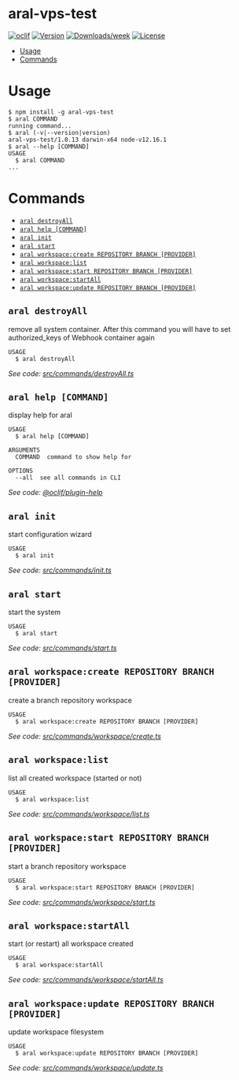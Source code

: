 aral-vps-test
=============



[![oclif](https://img.shields.io/badge/cli-oclif-brightgreen.svg)](https://oclif.io)
[![Version](https://img.shields.io/npm/v/aral-vps-test.svg)](https://npmjs.org/package/aral-vps-test)
[![Downloads/week](https://img.shields.io/npm/dw/aral-vps-test.svg)](https://npmjs.org/package/aral-vps-test)
[![License](https://img.shields.io/npm/l/aral-vps-test.svg)](https://github.com/11arn11/aral-vps-test/blob/master/package.json)

<!-- toc -->
* [Usage](#usage)
* [Commands](#commands)
<!-- tocstop -->
# Usage
<!-- usage -->
```sh-session
$ npm install -g aral-vps-test
$ aral COMMAND
running command...
$ aral (-v|--version|version)
aral-vps-test/1.0.13 darwin-x64 node-v12.16.1
$ aral --help [COMMAND]
USAGE
  $ aral COMMAND
...
```
<!-- usagestop -->
# Commands
<!-- commands -->
* [`aral destroyAll`](#aral-destroyall)
* [`aral help [COMMAND]`](#aral-help-command)
* [`aral init`](#aral-init)
* [`aral start`](#aral-start)
* [`aral workspace:create REPOSITORY BRANCH [PROVIDER]`](#aral-workspacecreate-repository-branch-provider)
* [`aral workspace:list`](#aral-workspacelist)
* [`aral workspace:start REPOSITORY BRANCH [PROVIDER]`](#aral-workspacestart-repository-branch-provider)
* [`aral workspace:startAll`](#aral-workspacestartall)
* [`aral workspace:update REPOSITORY BRANCH [PROVIDER]`](#aral-workspaceupdate-repository-branch-provider)

## `aral destroyAll`

remove all system container. After this command you will have to set authorized_keys of Webhook container again

```
USAGE
  $ aral destroyAll
```

_See code: [src/commands/destroyAll.ts](https://github.com/11arn11/aral-vps-test/blob/v1.0.13/src/commands/destroyAll.ts)_

## `aral help [COMMAND]`

display help for aral

```
USAGE
  $ aral help [COMMAND]

ARGUMENTS
  COMMAND  command to show help for

OPTIONS
  --all  see all commands in CLI
```

_See code: [@oclif/plugin-help](https://github.com/oclif/plugin-help/blob/v2.1.6/src/commands/help.ts)_

## `aral init`

start configuration wizard

```
USAGE
  $ aral init
```

_See code: [src/commands/init.ts](https://github.com/11arn11/aral-vps-test/blob/v1.0.13/src/commands/init.ts)_

## `aral start`

start the system

```
USAGE
  $ aral start
```

_See code: [src/commands/start.ts](https://github.com/11arn11/aral-vps-test/blob/v1.0.13/src/commands/start.ts)_

## `aral workspace:create REPOSITORY BRANCH [PROVIDER]`

create a branch repository workspace

```
USAGE
  $ aral workspace:create REPOSITORY BRANCH [PROVIDER]
```

_See code: [src/commands/workspace/create.ts](https://github.com/11arn11/aral-vps-test/blob/v1.0.13/src/commands/workspace/create.ts)_

## `aral workspace:list`

list all created workspace (started or not)

```
USAGE
  $ aral workspace:list
```

_See code: [src/commands/workspace/list.ts](https://github.com/11arn11/aral-vps-test/blob/v1.0.13/src/commands/workspace/list.ts)_

## `aral workspace:start REPOSITORY BRANCH [PROVIDER]`

start a branch repository workspace

```
USAGE
  $ aral workspace:start REPOSITORY BRANCH [PROVIDER]
```

_See code: [src/commands/workspace/start.ts](https://github.com/11arn11/aral-vps-test/blob/v1.0.13/src/commands/workspace/start.ts)_

## `aral workspace:startAll`

start (or restart) all workspace created

```
USAGE
  $ aral workspace:startAll
```

_See code: [src/commands/workspace/startAll.ts](https://github.com/11arn11/aral-vps-test/blob/v1.0.13/src/commands/workspace/startAll.ts)_

## `aral workspace:update REPOSITORY BRANCH [PROVIDER]`

update workspace filesystem

```
USAGE
  $ aral workspace:update REPOSITORY BRANCH [PROVIDER]
```

_See code: [src/commands/workspace/update.ts](https://github.com/11arn11/aral-vps-test/blob/v1.0.13/src/commands/workspace/update.ts)_
<!-- commandsstop -->
